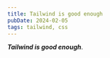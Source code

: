 ```yaml
---
title: Tailwind is good enough
pubDate: 2024-02-05
tags: tailwind, css
---
```

**_Tailwind is good enough_**.
